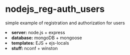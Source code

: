 # nodejs_reg-auth_users
simple example of registration and authorization for users
<li><b>server:</b> node.js + express</li>
<li><b>database:</b> mongoDB + mongoose</li>
<li><b>templates:</b> EJS + ejs-locals</li>
<li><b>stuff: </b>nconf + winston</li>
